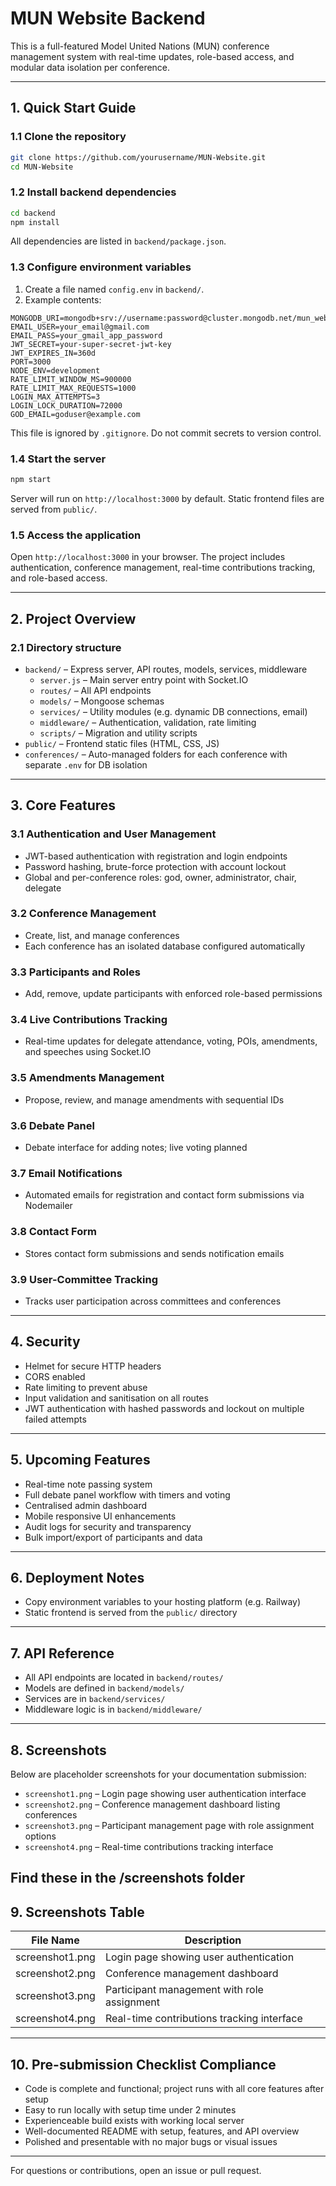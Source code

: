 # MUN Website Backend

This is a full-featured Model United Nations (MUN) conference management system with real-time updates, role-based access, and modular data isolation per conference.

---

## 1. Quick Start Guide

### 1.1 Clone the repository

```bash
git clone https://github.com/yourusername/MUN-Website.git
cd MUN-Website
```

### 1.2 Install backend dependencies

```bash
cd backend
npm install
```

All dependencies are listed in `backend/package.json`.

### 1.3 Configure environment variables

1. Create a file named `config.env` in `backend/`.
2. Example contents:

```env
MONGODB_URI=mongodb+srv://username:password@cluster.mongodb.net/mun_website
EMAIL_USER=your_email@gmail.com
EMAIL_PASS=your_gmail_app_password
JWT_SECRET=your-super-secret-jwt-key
JWT_EXPIRES_IN=360d
PORT=3000
NODE_ENV=development
RATE_LIMIT_WINDOW_MS=900000
RATE_LIMIT_MAX_REQUESTS=1000
LOGIN_MAX_ATTEMPTS=3
LOGIN_LOCK_DURATION=72000
GOD_EMAIL=goduser@example.com
```

This file is ignored by `.gitignore`. Do not commit secrets to version control.

### 1.4 Start the server

```bash
npm start
```

Server will run on `http://localhost:3000` by default. Static frontend files are served from `public/`.

### 1.5 Access the application

Open `http://localhost:3000` in your browser. The project includes authentication, conference management, real-time contributions tracking, and role-based access.

---

## 2. Project Overview

### 2.1 Directory structure

- `backend/` – Express server, API routes, models, services, middleware
  - `server.js` – Main server entry point with Socket.IO
  - `routes/` – All API endpoints
  - `models/` – Mongoose schemas
  - `services/` – Utility modules (e.g. dynamic DB connections, email)
  - `middleware/` – Authentication, validation, rate limiting
  - `scripts/` – Migration and utility scripts
- `public/` – Frontend static files (HTML, CSS, JS)
- `conferences/` – Auto-managed folders for each conference with separate `.env` for DB isolation

---

## 3. Core Features

### 3.1 Authentication and User Management

- JWT-based authentication with registration and login endpoints
- Password hashing, brute-force protection with account lockout
- Global and per-conference roles: god, owner, administrator, chair, delegate

### 3.2 Conference Management

- Create, list, and manage conferences
- Each conference has an isolated database configured automatically

### 3.3 Participants and Roles

- Add, remove, update participants with enforced role-based permissions

### 3.4 Live Contributions Tracking

- Real-time updates for delegate attendance, voting, POIs, amendments, and speeches using Socket.IO

### 3.5 Amendments Management

- Propose, review, and manage amendments with sequential IDs

### 3.6 Debate Panel

- Debate interface for adding notes; live voting planned

### 3.7 Email Notifications

- Automated emails for registration and contact form submissions via Nodemailer

### 3.8 Contact Form

- Stores contact form submissions and sends notification emails

### 3.9 User-Committee Tracking

- Tracks user participation across committees and conferences

---

## 4. Security

- Helmet for secure HTTP headers
- CORS enabled
- Rate limiting to prevent abuse
- Input validation and sanitisation on all routes
- JWT authentication with hashed passwords and lockout on multiple failed attempts

---

## 5. Upcoming Features

- Real-time note passing system
- Full debate panel workflow with timers and voting
- Centralised admin dashboard
- Mobile responsive UI enhancements
- Audit logs for security and transparency
- Bulk import/export of participants and data

---

## 6. Deployment Notes

- Copy environment variables to your hosting platform (e.g. Railway)
- Static frontend is served from the `public/` directory

---

## 7. API Reference

- All API endpoints are located in `backend/routes/`
- Models are defined in `backend/models/`
- Services are in `backend/services/`
- Middleware logic is in `backend/middleware/`

---

## 8. Screenshots

Below are placeholder screenshots for your documentation submission:

- `screenshot1.png` – Login page showing user authentication interface
- `screenshot2.png` – Conference management dashboard listing conferences
- `screenshot3.png` – Participant management page with role assignment options
- `screenshot4.png` – Real-time contributions tracking interface

Find these in the /screenshots folder
---

## 9. Screenshots Table

| File Name         | Description                                    |
|-------------------|------------------------------------------------|
| screenshot1.png   | Login page showing user authentication         |
| screenshot2.png   | Conference management dashboard                |
| screenshot3.png   | Participant management with role assignment    |
| screenshot4.png   | Real-time contributions tracking interface     | - screenshot without any delegate roles

---

## 10. Pre-submission Checklist Compliance

- Code is complete and functional; project runs with all core features after setup
- Easy to run locally with setup time under 2 minutes
- Experienceable build exists with working local server
- Well-documented README with setup, features, and API overview
- Polished and presentable with no major bugs or visual issues

---

For questions or contributions, open an issue or pull request.